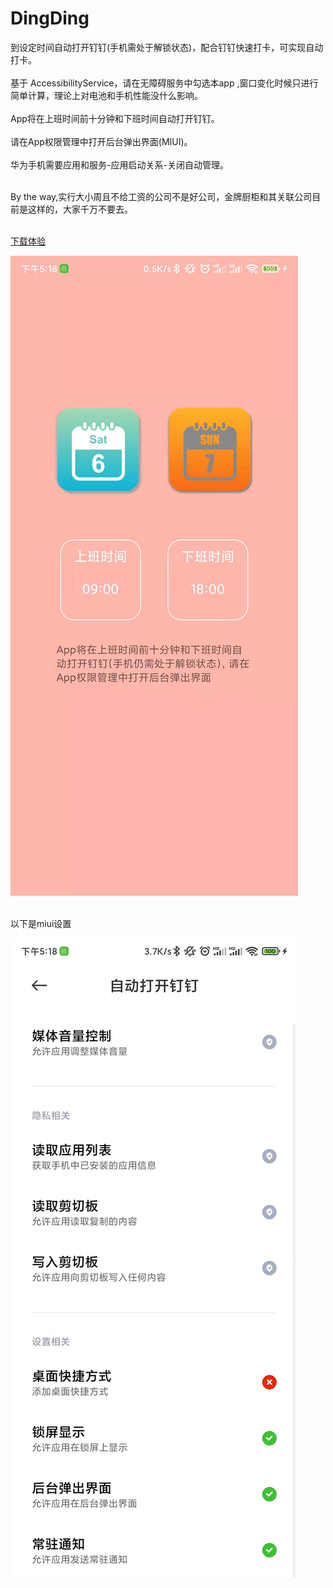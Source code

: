 # DingDing
到设定时间自动打开钉钉(手机需处于解锁状态)，配合钉钉快速打卡，可实现自动打卡。<br><br>
基于 AccessibilityService，请在无障碍服务中勾选本app ,窗口变化时候只进行简单计算，理论上对电池和手机性能没什么影响。<br><br>
App将在上班时间前十分钟和下班时间自动打开钉钉。<br><br>
请在App权限管理中打开后台弹出界面(MIUI)。<br><br>
华为手机需要应用和服务-应用启动关系-关闭自动管理。<br><br>

By the way,实行大小周且不给工资的公司不是好公司，金牌厨柜和其关联公司目前是这样的，大家千万不要去。<br><br>


[下载体验](https://raw.githubusercontent.com/zqq5054/DingDing/master/apk/app-debug.apk)

![image](screenshoot/b8b1fbe20b6835928607808b5b68ffe.jpg)


<br>以下是miui设置<br>


![image](screenshoot/24798885f85e55695fb8047a8c60c0c.jpg)



